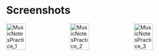 # Screenshots
<div style="display: flex; justify-content: space-between;">
    <img src="https://github.com/user-attachments/assets/e2468a01-640b-4514-9d01-376c78402467" width="32%" alt="MusicNotesPractice_1"/>
    <img src="https://github.com/user-attachments/assets/1f0215e0-f518-4d27-8724-a9905e321749" width="32%" alt="MusicNotesPractice_2"/>
    <img src="https://github.com/user-attachments/assets/a7a93346-e4a5-4bdb-bd19-3637103ecd34" width="32%" alt="MusicNotesPractice_3"/>
</div>
